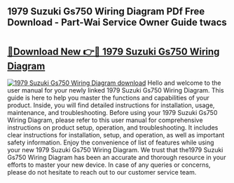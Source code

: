 ## 1979 Suzuki Gs750 Wiring Diagram PDf Free Download - Part-Wai Service Owner Guide twacs

# <h2><a href="http://dforu4f.blite.top/?on=1979+Suzuki+Gs750+Wiring+Diagram">🔗Download New 👉🔴 1979 Suzuki Gs750 Wiring Diagram</a></h2>

[![1979 Suzuki Gs750 Wiring Diagram download](https://i.imgur.com/lujVjoI.png)](http://dforu4f.blite.top/?on=1979+Suzuki+Gs750+Wiring+Diagram)
Hello and welcome to the user manual for your newly linked 1979 Suzuki Gs750 Wiring Diagram. This guide is here to help you master the functions and capabilities of your product. Inside, you will find detailed instructions for installation, usage, maintenance, and troubleshooting. Before using your 1979 Suzuki Gs750 Wiring Diagram, please refer to this user manual for comprehensive instructions on product setup, operation, and troubleshooting. It includes clear instructions for installation, setup, and operation, as well as important safety information. Enjoy the convenience of list of features while using your new 1979 Suzuki Gs750 Wiring Diagram. We trust that the1979 Suzuki Gs750 Wiring Diagram has been an accurate and thorough resource in your efforts to master your new device. In case of any queries or concerns, please do not hesitate to reach out to our customer service team.
